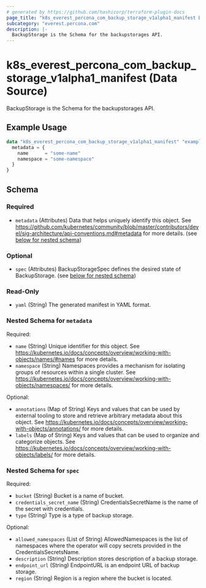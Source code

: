```yaml
---
# generated by https://github.com/hashicorp/terraform-plugin-docs
page_title: "k8s_everest_percona_com_backup_storage_v1alpha1_manifest Data Source - terraform-provider-k8s"
subcategory: "everest.percona.com"
description: |-
  BackupStorage is the Schema for the backupstorages API.
---
```


# k8s_everest_percona_com_backup_storage_v1alpha1_manifest (Data Source)

BackupStorage is the Schema for the backupstorages API.

## Example Usage

```terraform
data "k8s_everest_percona_com_backup_storage_v1alpha1_manifest" "example" {
  metadata = {
    name      = "some-name"
    namespace = "some-namespace"
  }
}
```

<!-- schema generated by tfplugindocs -->
## Schema

### Required

- `metadata` (Attributes) Data that helps uniquely identify this object. See https://github.com/kubernetes/community/blob/master/contributors/devel/sig-architecture/api-conventions.md#metadata for more details. (see [below for nested schema](#nestedatt--metadata))

### Optional

- `spec` (Attributes) BackupStorageSpec defines the desired state of BackupStorage. (see [below for nested schema](#nestedatt--spec))

### Read-Only

- `yaml` (String) The generated manifest in YAML format.

<a id="nestedatt--metadata"></a>
### Nested Schema for `metadata`

Required:

- `name` (String) Unique identifier for this object. See https://kubernetes.io/docs/concepts/overview/working-with-objects/names/#names for more details.
- `namespace` (String) Namespaces provides a mechanism for isolating groups of resources within a single cluster. See https://kubernetes.io/docs/concepts/overview/working-with-objects/namespaces/ for more details.

Optional:

- `annotations` (Map of String) Keys and values that can be used by external tooling to store and retrieve arbitrary metadata about this object. See https://kubernetes.io/docs/concepts/overview/working-with-objects/annotations/ for more details.
- `labels` (Map of String) Keys and values that can be used to organize and categorize objects. See https://kubernetes.io/docs/concepts/overview/working-with-objects/labels/ for more details.


<a id="nestedatt--spec"></a>
### Nested Schema for `spec`

Required:

- `bucket` (String) Bucket is a name of bucket.
- `credentials_secret_name` (String) CredentialsSecretName is the name of the secret with credentials.
- `type` (String) Type is a type of backup storage.

Optional:

- `allowed_namespaces` (List of String) AllowedNamespaces is the list of namespaces where the operator will copy secrets provided in the CredentialsSecretsName.
- `description` (String) Description stores description of a backup storage.
- `endpoint_url` (String) EndpointURL is an endpoint URL of backup storage.
- `region` (String) Region is a region where the bucket is located.
